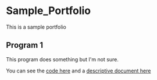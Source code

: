 # Sample_Portfolio
This is a sample portfolio

## Program 1

This program does something but I'm not sure. 

You can see the [code here](program1.py) and a [descriptive document here](sample_doc.pdf)
